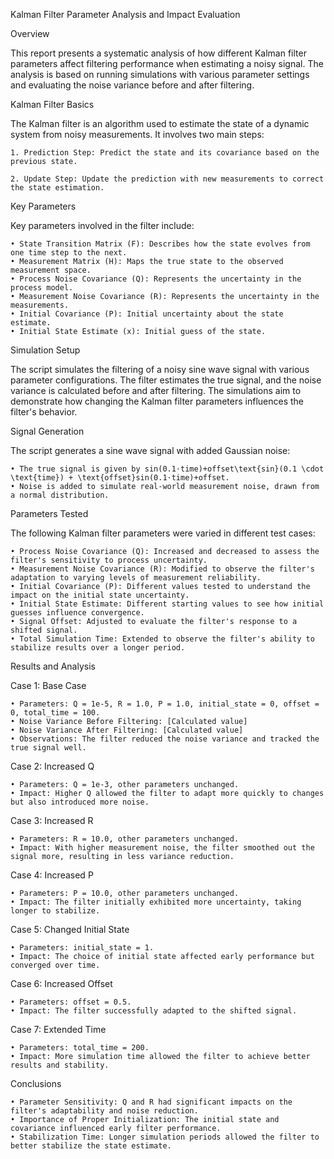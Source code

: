 Kalman Filter Parameter Analysis and Impact Evaluation

Overview

This report presents a systematic analysis of how different Kalman filter parameters affect filtering performance when estimating a noisy signal. The analysis is based on running simulations with various parameter settings and evaluating the noise variance before and after filtering.

Kalman Filter Basics

The Kalman filter is an algorithm used to estimate the state of a dynamic system from noisy measurements. It involves two main steps:

    1. Prediction Step: Predict the state and its covariance based on the previous state.
    
    2. Update Step: Update the prediction with new measurements to correct the state estimation.
    
Key Parameters

Key parameters involved in the filter include:

    • State Transition Matrix (F): Describes how the state evolves from one time step to the next.
    • Measurement Matrix (H): Maps the true state to the observed measurement space.
    • Process Noise Covariance (Q): Represents the uncertainty in the process model.
    • Measurement Noise Covariance (R): Represents the uncertainty in the measurements.
    • Initial Covariance (P): Initial uncertainty about the state estimate.
    • Initial State Estimate (x): Initial guess of the state.
    
Simulation Setup

The script simulates the filtering of a noisy sine wave signal with various parameter configurations. The filter estimates the true signal, and the noise variance is calculated before and after filtering. The simulations aim to demonstrate how changing the Kalman filter parameters influences the filter's behavior.

Signal Generation

The script generates a sine wave signal with added Gaussian noise:
  
    • The true signal is given by sin(0.1⋅time)+offset\text{sin}(0.1 \cdot \text{time}) + \text{offset}sin(0.1⋅time)+offset.
    • Noise is added to simulate real-world measurement noise, drawn from a normal distribution.

Parameters Tested

The following Kalman filter parameters were varied in different test cases:
  
    • Process Noise Covariance (Q): Increased and decreased to assess the filter's sensitivity to process uncertainty.
    • Measurement Noise Covariance (R): Modified to observe the filter's adaptation to varying levels of measurement reliability.
    • Initial Covariance (P): Different values tested to understand the impact on the initial state uncertainty.
    • Initial State Estimate: Different starting values to see how initial guesses influence convergence.
    • Signal Offset: Adjusted to evaluate the filter's response to a shifted signal.
    • Total Simulation Time: Extended to observe the filter's ability to stabilize results over a longer period.

Results and Analysis

Case 1: Base Case

    • Parameters: Q = 1e-5, R = 1.0, P = 1.0, initial_state = 0, offset = 0, total_time = 100.
    • Noise Variance Before Filtering: [Calculated value]
    • Noise Variance After Filtering: [Calculated value]
    • Observations: The filter reduced the noise variance and tracked the true signal well.

Case 2: Increased Q

    • Parameters: Q = 1e-3, other parameters unchanged.
    • Impact: Higher Q allowed the filter to adapt more quickly to changes but also introduced more noise.

Case 3: Increased R
   
    • Parameters: R = 10.0, other parameters unchanged.
    • Impact: With higher measurement noise, the filter smoothed out the signal more, resulting in less variance reduction.

Case 4: Increased P
 
    • Parameters: P = 10.0, other parameters unchanged.
    • Impact: The filter initially exhibited more uncertainty, taking longer to stabilize.

Case 5: Changed Initial State
 
    • Parameters: initial_state = 1.
    • Impact: The choice of initial state affected early performance but converged over time.

Case 6: Increased Offset
 
    • Parameters: offset = 0.5.
    • Impact: The filter successfully adapted to the shifted signal.
Case 7: Extended Time
   
    • Parameters: total_time = 200.
    • Impact: More simulation time allowed the filter to achieve better results and stability.

Conclusions
 
    • Parameter Sensitivity: Q and R had significant impacts on the filter's adaptability and noise reduction.
    • Importance of Proper Initialization: The initial state and covariance influenced early filter performance.
    • Stabilization Time: Longer simulation periods allowed the filter to better stabilize the state estimate.


